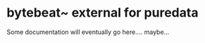 bytebeat~ external for puredata
===========

Some documentation will eventually go here.... maybe...